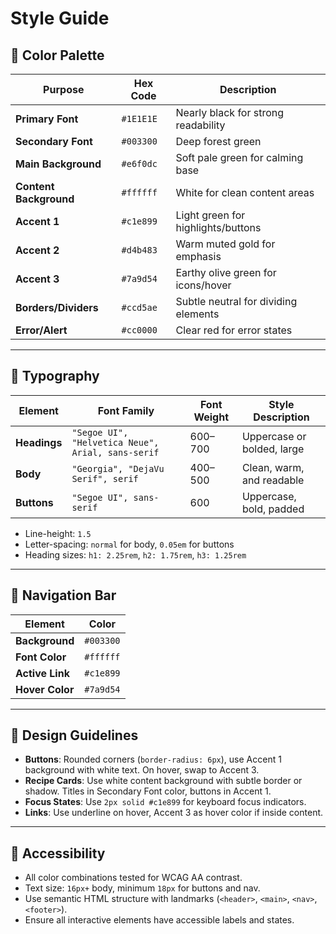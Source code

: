 # Style Guide

## 🎨 Color Palette

| Purpose               | Hex Code   | Description                            |
|----------------------|------------|----------------------------------------|
| **Primary Font**      | `#1E1E1E`  | Nearly black for strong readability    |
| **Secondary Font**    | `#003300`  | Deep forest green                      |
| **Main Background**   | `#e6f0dc`  | Soft pale green for calming base       |
| **Content Background**| `#ffffff`  | White for clean content areas          |
| **Accent 1**          | `#c1e899`  | Light green for highlights/buttons     |
| **Accent 2**          | `#d4b483`  | Warm muted gold for emphasis           |
| **Accent 3**          | `#7a9d54`  | Earthy olive green for icons/hover     |
| **Borders/Dividers**  | `#ccd5ae`  | Subtle neutral for dividing elements   |
| **Error/Alert**       | `#cc0000`  | Clear red for error states             |

---

## 🧠 Typography

| Element      | Font Family                                   | Font Weight | Style Description           |
|--------------|------------------------------------------------|-------------|-----------------------------|
| **Headings** | `"Segoe UI", "Helvetica Neue", Arial, sans-serif` | 600–700     | Uppercase or bolded, large  |
| **Body**     | `"Georgia", "DejaVu Serif", serif`              | 400–500     | Clean, warm, and readable   |
| **Buttons**  | `"Segoe UI", sans-serif`                        | 600         | Uppercase, bold, padded     |

- Line-height: `1.5`
- Letter-spacing: `normal` for body, `0.05em` for buttons
- Heading sizes: `h1: 2.25rem`, `h2: 1.75rem`, `h3: 1.25rem`

---

## 🧭 Navigation Bar

| Element         | Color      |
|-----------------|------------|
| **Background**  | `#003300`  |
| **Font Color**  | `#ffffff`  |
| **Active Link** | `#c1e899`  |
| **Hover Color** | `#7a9d54`  |

---

## 📏 Design Guidelines

- **Buttons**: Rounded corners (`border-radius: 6px`), use Accent 1 background with white text. On hover, swap to Accent 3.
- **Recipe Cards**: Use white content background with subtle border or shadow. Titles in Secondary Font color, buttons in Accent 1.
- **Focus States**: Use `2px solid #c1e899` for keyboard focus indicators.
- **Links**: Use underline on hover, Accent 3 as hover color if inside content.

---

## 🔐 Accessibility

- All color combinations tested for WCAG AA contrast.
- Text size: `16px+` body, minimum `18px` for buttons and nav.
- Use semantic HTML structure with landmarks (`<header>`, `<main>`, `<nav>`, `<footer>`).
- Ensure all interactive elements have accessible labels and states.
